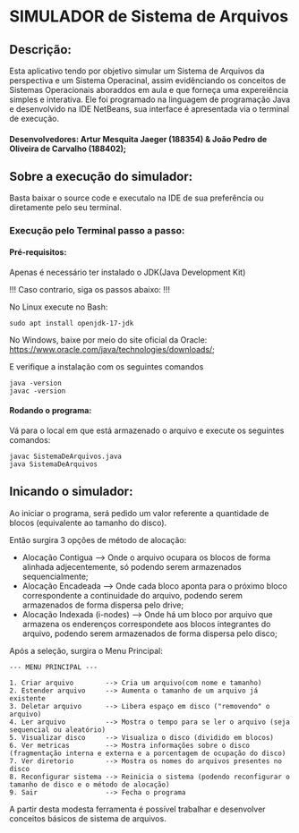 # SIMULADOR de Sistema de Arquivos

## Descrição:

Esta aplicativo tendo por objetivo simular um Sistema de Arquivos da perspectiva e um Sistema Operacinal,
assim evidênciando os conceitos de Sistemas Operacionais aboraddos em aula e que forneça uma expereiência simples 
e interativa. Ele foi programado na linguagem de programação Java e desenvolvido na IDE NetBeans, sua interface é apresentada
via o terminal de execução.

#### Desenvolvedores: Artur Mesquita Jaeger (188354) & João Pedro de Oliveira de Carvalho (188402);

## Sobre a execução do simulador:

Basta baixar o source code e executalo na IDE de sua preferência ou diretamente pelo seu terminal.

### Execução pelo Terminal passo a passo:

#### Pré-requisitos:

  Apenas é necessário ter instalado o JDK(Java Development Kit)
  
  !!! Caso contrario, siga os passos abaixo: !!!
  
  No Linux execute no Bash:
  
    sudo apt install openjdk-17-jdk
                                              
  No Windows, baixe por meio do site oficial da Oracle: https://www.oracle.com/java/technologies/downloads/;

  E verifique a instalação com os seguintes comandos
                
    java -version
    javac -version

#### Rodando o programa:

  Vá para o local em que está armazenado o arquivo e execute os seguintes comandos:
  
    javac SistemaDeArquivos.java
    java SistemaDeArquivos

## Inicando o simulador:

Ao iniciar o programa, será pedido um valor referente a quantidade de blocos (equivalente ao tamanho do disco).

Então surgira 3 opções de método de alocação:

* Alocação Contigua           --> Onde o arquivo ocupara os blocos de forma alinhada adjecentemente, só podendo serem armazenados sequencialmente;
* Alocação Encadeada          --> Onde cada bloco aponta para o próximo bloco correspondente a continuidade do arquivo, podendo serem armazenados de forma dispersa pelo drive;
* Alocação Indexada (i-nodes) --> Onde há um bloco por arquivo que armazena os enderenços correspondete aos blocos integrantes do arquivo, podendo serem armazenados de forma dispersa pelo disco;

Após a seleção, surgira o Menu Principal:

    --- MENU PRINCIPAL ---

    1. Criar arquivo        --> Cria um arquivo(com nome e tamanho) 
    2. Estender arquivo     --> Aumenta o tamanho de um arquivo já existente
    3. Deletar arquivo      --> Libera espaço em disco ("removendo" o arquivo)
    4. Ler arquivo          --> Mostra o tempo para se ler o arquivo (seja sequencial ou aleatório)
    5. Visualizar disco     --> Visualiza o disco (dividido em blocos)
    6. Ver metricas         --> Mostra informações sobre o disco (fragmentação interna e externa e a porcentagem de ocupação do disco)
    7. Ver diretorio        --> Mostra os nomes do arquivos presentes no disco
    8. Reconfigurar sistema --> Reinicia o sistema (podendo reconfigurar o tamanho de disco e o método de alocação)
    9. Sair                 --> Fecha o programa

A partir desta modesta ferramenta é possível trabalhar e desenvolver conceitos básicos de sistema de arquivos. 
